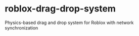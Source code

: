 # roblox-drag-drop-system
Physics-based drag and drop system for Roblox with network synchronization
